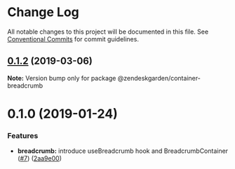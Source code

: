 # Change Log

All notable changes to this project will be documented in this file.
See [Conventional Commits](https://conventionalcommits.org) for commit guidelines.

## [0.1.2](https://github.com/zendeskgarden/react-containers/compare/@zendeskgarden/container-breadcrumb@0.1.1...@zendeskgarden/container-breadcrumb@0.1.2) (2019-03-06)

**Note:** Version bump only for package @zendeskgarden/container-breadcrumb





# 0.1.0 (2019-01-24)


### Features

* **breadcrumb:** introduce useBreadcrumb hook and BreadcrumbContainer ([#7](https://github.com/zendeskgarden/react-containers/issues/7)) ([2aa9e00](https://github.com/zendeskgarden/react-containers/commit/2aa9e00))
